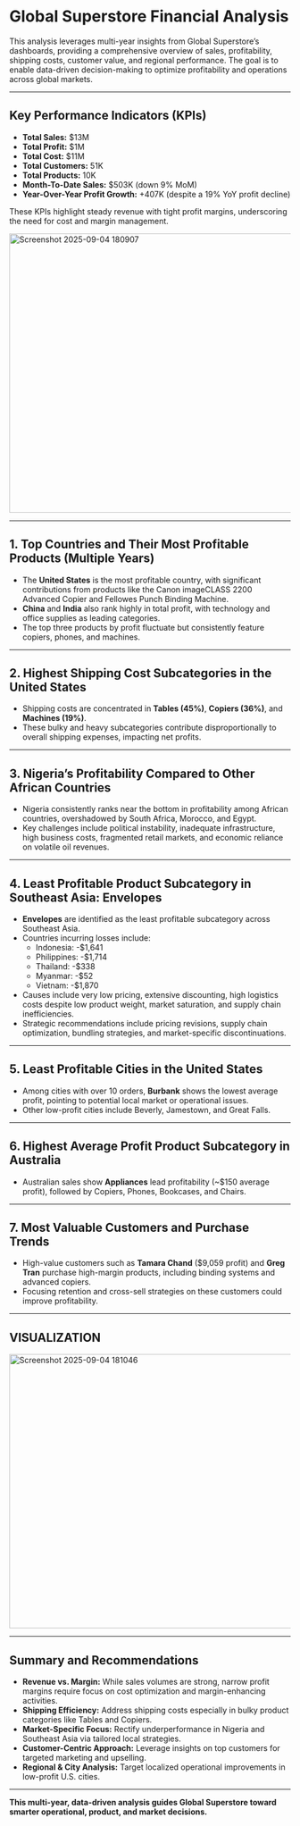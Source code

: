 # Global Superstore Financial Analysis

This analysis leverages multi-year insights from Global Superstore’s dashboards, providing a comprehensive overview of sales, profitability, shipping costs, customer value, and regional performance. The goal is to enable data-driven decision-making to optimize profitability and operations across global markets.

---

## Key Performance Indicators (KPIs)

- **Total Sales:** $13M  
- **Total Profit:** $1M  
- **Total Cost:** $11M  
- **Total Customers:** 51K  
- **Total Products:** 10K  
- **Month-To-Date Sales:** $503K (down 9% MoM)  
- **Year-Over-Year Profit Growth:** +407K (despite a 19% YoY profit decline)  

These KPIs highlight steady revenue with tight profit margins, underscoring the need for cost and margin management.

<img width="788" height="500" alt="Screenshot 2025-09-04 180907" src="https://github.com/user-attachments/assets/3fc38425-4842-45ee-bbdb-361a4309a379" />

---

## 1. Top Countries and Their Most Profitable Products (Multiple Years)

- The **United States** is the most profitable country, with significant contributions from products like the Canon imageCLASS 2200 Advanced Copier and Fellowes Punch Binding Machine.
- **China** and **India** also rank highly in total profit, with technology and office supplies as leading categories.
- The top three products by profit fluctuate but consistently feature copiers, phones, and machines.

---

## 2. Highest Shipping Cost Subcategories in the United States

- Shipping costs are concentrated in **Tables (45%)**, **Copiers (36%)**, and **Machines (19%)**.
- These bulky and heavy subcategories contribute disproportionally to overall shipping expenses, impacting net profits.

---

## 3. Nigeria’s Profitability Compared to Other African Countries

- Nigeria consistently ranks near the bottom in profitability among African countries, overshadowed by South Africa, Morocco, and Egypt.
- Key challenges include political instability, inadequate infrastructure, high business costs, fragmented retail markets, and economic reliance on volatile oil revenues.

---

## 4. Least Profitable Product Subcategory in Southeast Asia: Envelopes

- **Envelopes** are identified as the least profitable subcategory across Southeast Asia.
- Countries incurring losses include:
  - Indonesia: -$1,641
  - Philippines: -$1,714
  - Thailand: -$338
  - Myanmar: -$52
  - Vietnam: -$1,870
- Causes include very low pricing, extensive discounting, high logistics costs despite low product weight, market saturation, and supply chain inefficiencies.
- Strategic recommendations include pricing revisions, supply chain optimization, bundling strategies, and market-specific discontinuations.

---

## 5. Least Profitable Cities in the United States

- Among cities with over 10 orders, **Burbank** shows the lowest average profit, pointing to potential local market or operational issues.
- Other low-profit cities include Beverly, Jamestown, and Great Falls.

---

## 6. Highest Average Profit Product Subcategory in Australia

- Australian sales show **Appliances** lead profitability (~$150 average profit), followed by Copiers, Phones, Bookcases, and Chairs.

---

## 7. Most Valuable Customers and Purchase Trends

- High-value customers such as **Tamara Chand** ($9,059 profit) and **Greg Tran** purchase high-margin products, including binding systems and advanced copiers.
- Focusing retention and cross-sell strategies on these customers could improve profitability.


---

## VISUALIZATION

<img width="986" height="491" alt="Screenshot 2025-09-04 181046" src="https://github.com/user-attachments/assets/87ee0f34-c852-40d1-a089-99cc35e918e4" />

---

## Summary and Recommendations

- **Revenue vs. Margin:** While sales volumes are strong, narrow profit margins require focus on cost optimization and margin-enhancing activities.
- **Shipping Efficiency:** Address shipping costs especially in bulky product categories like Tables and Copiers.
- **Market-Specific Focus:** Rectify underperformance in Nigeria and Southeast Asia via tailored local strategies.
- **Customer-Centric Approach:** Leverage insights on top customers for targeted marketing and upselling.
- **Regional & City Analysis:** Target localized operational improvements in low-profit U.S. cities.

---

**This multi-year, data-driven analysis guides Global Superstore toward smarter operational, product, and market decisions.**
